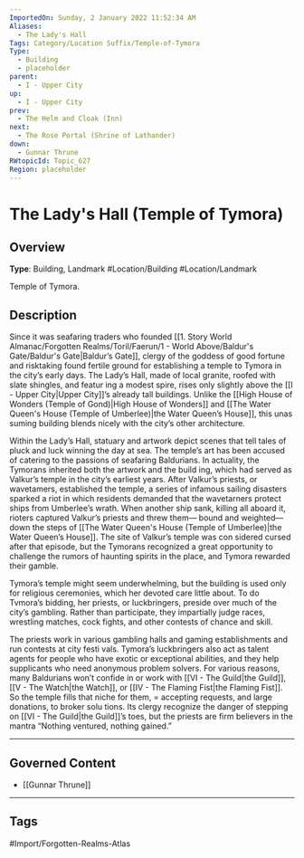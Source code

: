 ```yaml
---
ImportedOn: Sunday, 2 January 2022 11:52:34 AM
Aliases:
  - The Lady's Hall
Tags: Category/Location Suffix/Temple-of-Tymora
Type:
  - Building
  - placeholder
parent:
  - I - Upper City
up:
  - I - Upper City
prev:
  - The Helm and Cloak (Inn)
next:
  - The Rose Portal (Shrine of Lathander)
down:
  - Gunnar Thrune
RWtopicId: Topic_627
Region: placeholder
---
```

# The Lady's Hall (Temple of Tymora)
## Overview
**Type**: Building, Landmark
#Location/Building #Location/Landmark

Temple of Tymora.

## Description
Since it was seafaring traders who founded [[1. Story World Almanac/Forgotten Realms/Toril/Faerun/1 - World Above/Baldur's Gate/Baldur's Gate|Baldur’s Gate]], clergy of the goddess of good fortune and risktaking found fertile ground for establishing a temple to Tymora in the city’s early days. The Lady’s Hall, made of local granite, roofed with slate shingles, and featur ing a modest spire, rises only slightly above the [[I - Upper City|Upper City]]’s already tall buildings. Unlike the [[High House of Wonders (Temple of Gond)|High House of Wonders]] and [[The Water Queen's House (Temple of Umberlee)|the Water Queen’s House]], this unas suming building blends nicely with the city’s other architecture.

Within the Lady’s Hall, statuary and artwork depict scenes that tell tales of pluck and luck winning the day at sea. The temple’s art has been accused of catering to the passions of seafaring Baldurians. In actuality, the Tymorans inherited both the artwork and the build ing, which had served as Valkur’s temple in the city’s earliest years. After Valkur’s priests, or wavetamers, established the temple, a series of infamous sailing disasters sparked a riot in which residents demanded that the wavetarners protect ships from Umberlee’s wrath. When another ship sank, killing all aboard it, rioters captured Valkur’s priests and threw them— bound and weighted—down the steps of [[The Water Queen's House (Temple of Umberlee)|the Water Queen’s House]]. The site of Valkur’s temple was con sidered cursed after that episode, but the Tymorans recognized a great opportunity to challenge the rumors of haunting spirits in the place, and Tymora rewarded their gamble.

Tymora’s temple might seem underwhelming, but the building is used only for religious ceremonies, which her devoted care little about. To do Tvmora’s bidding, her priests, or luckbringers, preside over much of the city’s gambling. Rather than participate, they impartially judge races, wrestling matches, cock fights, and other contests of chance and skill.

The priests work in various gambling halls and gaming establishments and run contests at city festi vals. Tymora’s luckbringers also act as talent agents for people who have exotic or exceptional abilities, and they help supplicants who need anonymous problem solvers. For various reasons, many Baldurians won’t confide in or work with [[VI - The Guild|the Guild]], [[V - The Watch|the Watch]], or [[IV - The Flaming Fist|the Flaming Fist]]. So the temple fills that niche for them, = accepting requests, and large donations, to broker solu tions. Its clergy recognize the danger of stepping on [[VI - The Guild|the Guild]]’s toes, but the priests are firm believers in the mantra “Nothing ventured, nothing gained.”

---
## Governed Content
- [[Gunnar Thrune]]


---
## Tags
#Import/Forgotten-Realms-Atlas

